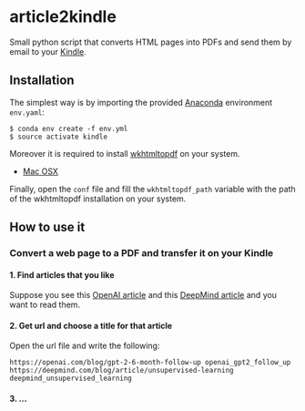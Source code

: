 # article2kindle
Small python script that converts HTML pages into PDFs and send them by email to your [Kindle](https://it.wikipedia.org/wiki/Amazon_Kindle).

## Installation
The simplest way is by importing the provided [Anaconda](https://www.anaconda.com/) environment `env.yaml`:
```
$ conda env create -f env.yml
$ source activate kindle
```
Moreover it is required to install [wkhtmltopdf](https://wkhtmltopdf.org/) on your system.
- [Mac OSX](http://macappstore.org/wkhtmltopdf/)

Finally, open the `conf` file and fill the `wkhtmltopdf_path` variable with the path of the wkhtmltopdf installation on your system.

## How to use it
### Convert a web page to a PDF and transfer it on your Kindle
#### 1. Find articles that you like
Suppose you see this [OpenAI article](https://openai.com/blog/gpt-2-6-month-follow-up) and this [DeepMind article](https://deepmind.com/blog/article/unsupervised-learning) and you want to read them.
#### 2. Get url and choose a title for that article
Open the url file and write the following:
```
https://openai.com/blog/gpt-2-6-month-follow-up openai_gpt2_follow_up
https://deepmind.com/blog/article/unsupervised-learning deepmind_unsupervised_learning
```
#### 3. ...
